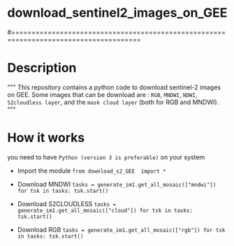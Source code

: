 # download_sentinel2_images_on_GEE
#======================================================================================

# Description
"""
This repository contains a python code to download sentinel-2 images on GEE. Some images that can be download are :
 `RGB`, `MNDWI`, `NDWI`, `S2cloudless layer`, and the `mask cloud layer` (both for RGB and MNDWI).
"""

# How it works
you need to have `Python (version 3 is preferable)` on your system
- Import the module
`from download_s2_GEE  import *`

-  Download MNDWI
`
tasks = generate_im1.get_all_mosaic(["mndwi"])
for tsk in tasks:
    tsk.start()
    `


- Download S2CLOUDLESS
`
tasks = generate_im1.get_all_mosaic(["cloud"])
for tsk in tasks:
    tsk.start()
    `

- Download RGB
`
tasks = generate_im1.get_all_mosaic(["rgb"])
for tsk in tasks:
    tsk.start()
`
